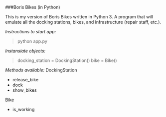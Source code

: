 ###Boris Bikes (in Python)

This is my version of Boris Bikes written in Python 3. A program that will emulate all the docking stations, bikes, and infrastructure (repair staff, etc.).

*Instructions to start app:*
>python app.py

*Instansiate objects:*
>docking_station = DockingStation()
>bike = Bike()

*Methods available:*
DockingStation
- release_bike
- dock
- show_bikes

Bike
- is_working
